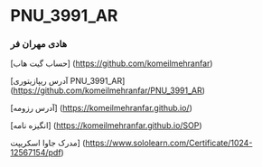  # PNU_3991_AR
### هادی مهران فر
[حساب گیت هاب]
(https://github.com/komeilmehranfar)

[آدرس ریپازیتوری PNU_3991_AR]
(https://github.com/komeilmehranfar/PNU_3991_AR)

[آدرس رزومه]
(https://komeilmehranfar.github.io/)

[انگیزه نامه]
(https://komeilmehranfar.github.io/SOP)

مدرک جاوا اسکریپت]
(https://www.sololearn.com/Certificate/1024-12567154/pdf)

